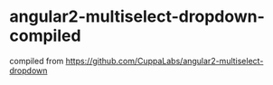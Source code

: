 # angular2-multiselect-dropdown-compiled
compiled from https://github.com/CuppaLabs/angular2-multiselect-dropdown
